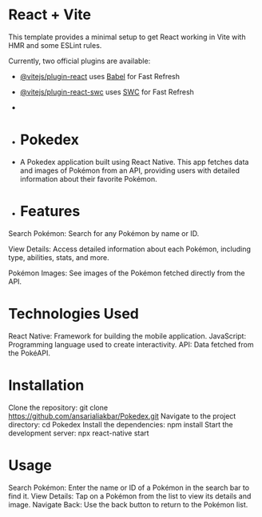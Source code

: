 # React + Vite

This template provides a minimal setup to get React working in Vite with HMR and some ESLint rules.

Currently, two official plugins are available:

- [@vitejs/plugin-react](https://github.com/vitejs/vite-plugin-react/blob/main/packages/plugin-react/README.md) uses [Babel](https://babeljs.io/) for Fast Refresh
- [@vitejs/plugin-react-swc](https://github.com/vitejs/vite-plugin-react-swc) uses [SWC](https://swc.rs/) for Fast Refresh
- 
- # Pokedex
- A Pokedex application built using React Native. This app fetches data and images of Pokémon from an API, providing users with detailed information about their favorite Pokémon.

- # Features
Search Pokémon: Search for any Pokémon by name or ID.

View Details: Access detailed information about each Pokémon, including type, abilities, stats, and more.

Pokémon Images: See images of the Pokémon fetched directly from the API.

# Technologies Used
React Native: Framework for building the mobile application.
JavaScript: Programming language used to create interactivity.
API: Data fetched from the PokéAPI.

# Installation
Clone the repository: git clone https://github.com/ansarialiakbar/Pokedex.git
Navigate to the project directory: cd Pokedex
Install the dependencies: npm install
Start the development server: npx react-native start

# Usage
Search Pokémon: Enter the name or ID of a Pokémon in the search bar to find it.
View Details: Tap on a Pokémon from the list to view its details and image.
Navigate Back: Use the back button to return to the Pokémon list.


